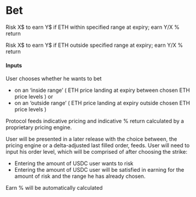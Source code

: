 # Bet

Risk X$ to earn Y$ if ETH within specified range at expiry; earn Y/X % return

Risk X$ to earn Y$ if ETH outside specified range at expiry; earn Y/X % return

#### Inputs

User chooses whether he wants to bet

* on an ‘inside range’ ( ETH price landing at expiry between chosen ETH price levels ) or
* on an ‘outside range’ ( ETH price landing at expiry outside chosen ETH price levels )

Protocol feeds indicative pricing and indicative % return calculated by a proprietary pricing engine.

User will be presented in a later release with the choice between, the pricing engine or a delta-adjusted last filled order, feeds. User will need to input his order level, which will be comprised of after choosing the strike:

* Entering the amount of USDC user wants to risk
* Entering the amount of USDC user will be satisfied in earning for the amount of risk and the range he has already chosen.

Earn % will be automatically calculated
